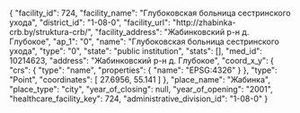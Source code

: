 {
    "facility_id": 724,
    "facility_name": "Глубоковская больница сестринского ухода",
    "district_id": "1-08-0",
    "facility_url": "http:\/\/zhabinka-crb.by\/struktura-crb\/",
    "facility_address": "Жабинковский р-н д. Глубокое",
    "ap_1": "0",
    "name": "Глубоковская больница сестринского ухода",
    "type": "0",
    "state": "public institution",
    "stats": [],
    "med_id": 10214623,
    "address": "Жабинковский р-н д. Глубокое",
    "coord_x_y": {
        "crs": {
            "type": "name",
            "properties": {
                "name": "EPSG:4326"
            }
        },
        "type": "Point",
        "coordinates": [
            27.6956,
            55.141
        ]
    },
    "place_name": "Жабинка",
    "place_type": "city",
    "year_of_closing": null,
    "year_of_opening": "2001",
    "healthcare_facility_key": 724,
    "administrative_division_id": "1-08-0"
}